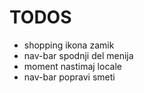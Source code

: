 # TODOS
- shopping ikona zamik
- nav-bar spodnji del menija
- moment nastimaj locale
- nav-bar popravi smeti